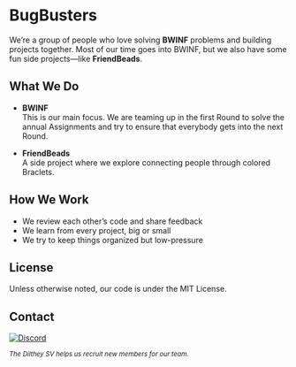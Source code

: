 # BugBusters

We’re a group of people who love solving **BWINF** problems and building projects together. Most of our time goes into BWINF, but we also have some fun side projects—like **FriendBeads**.  

## What We Do

- **BWINF**  
  This is our main focus. We are teaming up in the first Round to solve the annual Assignments and try to ensure that everybody gets into the next Round.

- **FriendBeads**  
  A side project where we explore connecting people through colored Braclets.

## How We Work

- We review each other’s code and share feedback  
- We learn from every project, big or small  
- We try to keep things organized but low-pressure  

## License

Unless otherwise noted, our code is under the MIT License.  

## Contact

[![Discord](https://img.shields.io/discord/1277341322784669749?logo=discord&label=Discord)](https://discord.gg/af3afXUKmy)


<sub>*The Dilthey SV helps us recruit new members for our team.*
